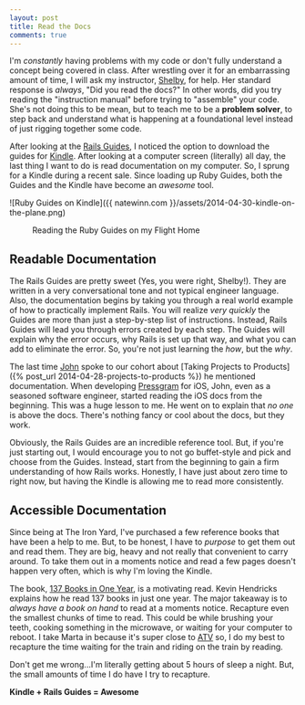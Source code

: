 ```yaml
---
layout: post
title: Read the Docs
comments: true
---
```


I'm *constantly* having problems with my code or don't fully understand a concept being covered in class. After wrestling over it for an embarrassing amount of time, I will ask my instructor, [Shelby](https://twitter.com/switzerly), for help. Her standard response is *always*, "Did you read the docs?" In other words, did you try reading the "instruction manual" before trying to "assemble" your code. She's not doing this to be mean, but to teach me to be a **problem solver**, to step back and understand what is happening at a foundational level instead of just rigging together some code. 

After looking at the [Rails Guides](http://guides.rubyonrails.org/), I noticed the option to download the guides for [Kindle](http://www.amazon.com/dp/B00AWH595M/ref=fs_clw). After looking at a computer screen (literally) all day, the last thing I want to do is read documentation on my computer. So, I sprung for a Kindle during a recent sale. Since loading up Ruby Guides, both the Guides and the Kindle have become an *awesome* tool.

<img>![Ruby Guides on Kindle]({{ natewinn.com }}/assets/2014-04-30-kindle-on-the-plane.png)</img>
<figure><figcaption>Reading the Ruby Guides on my Flight Home</figcaption></figure>

## Readable Documentation
The Rails Guides are pretty sweet (Yes, you were right, Shelby!). They are written in a very conversational tone and not typical engineer language. Also, the documentation begins by taking you through a real world example of how to practically implement Rails. You will realize *very quickly* the Guides are more than just a step-by-step list of instructions. Instead, Rails Guides will lead you through errors created by each step. The Guides will explain why the error occurs, why Rails is set up that way, and what you can add to eliminate the error. So, you're not just learning the *how*, but the *why*.

The last time [John](http://john.do/) spoke to our cohort about [Taking Projects to Products]({% post_url 2014-04-28-projects-to-products %}) he mentioned documentation. When developing [Pressgram](http://pressgr.am/) for iOS, John, even as a seasoned software engineer, started reading the iOS docs from the beginning. This was a huge lesson to me. He went on to explain that *no one* is above the docs. There's nothing fancy or cool about the docs, but they work.

Obviously, the Rails Guides are an incredible reference tool. But, if you're just starting out, I would encourage you to not go buffet-style and pick and choose from the Guides. Instead, start from the beginning to gain a firm understanding of how Rails works. Honestly, I have just about zero time to right now, but having the Kindle is allowing me to read more consistently.

## Accessible Documentation
Since being at The Iron Yard, I've purchased a few reference books that have been a help to me. But, to be honest, I have to *purpose* to get them out and read them. They are big, heavy and not really that convenient to carry around. To take them out in a moments notice and read a few pages doesn't happen very often, which is why I'm loving the Kindle.

The book, [137 Books in One Year](http://www.amazon.com/gp/product/B00B3HLOA4/ref=kinw_myk_ro_title), is a motivating read. Kevin Hendricks explains how he read 137 books in just one year. The major takeaway is to *always have a book on hand* to read at a moments notice. Recapture even the smallest chunks of time to read. This could be while brushing your teeth, cooking something in the microwave, or waiting for your computer to reboot. I take Marta in because it's super close to [ATV](http://atlantatechvillage.com/) so, I do my best to recapture the time waiting for the train and riding on the train by reading.

Don't get me wrong...I'm literally getting about 5 hours of sleep a night. But, the small amounts of time I do have I try to recapture.

**Kindle + Rails Guides = Awesome**